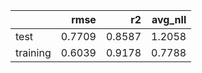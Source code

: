 |          |   rmse |     r2 |   avg_nll |
|:---------|-------:|-------:|----------:|
| test     | 0.7709 | 0.8587 |    1.2058 |
| training | 0.6039 | 0.9178 |    0.7788 |